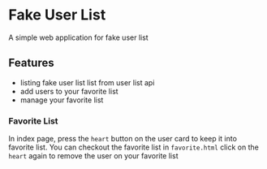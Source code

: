 # Fake User List
A simple web application for fake user list

## Features
- listing fake user list list from user list api
- add users to your favorite list
- manage your favorite list

### Favorite List
In index page, press the `heart` button on the user card to keep it into favorite list.
You can checkout the favorite list in `favorite.html`
click on the `heart` again to remove the user on your favorite list